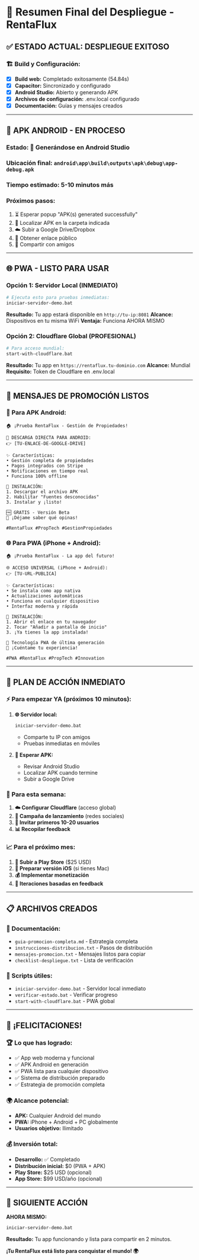 # 🎉 Resumen Final del Despliegue - RentaFlux

## ✅ **ESTADO ACTUAL: DESPLIEGUE EXITOSO**

### **🏗️ Build y Configuración:**
- [x] **Build web:** Completado exitosamente (54.84s)
- [x] **Capacitor:** Sincronizado y configurado
- [x] **Android Studio:** Abierto y generando APK
- [x] **Archivos de configuración:** .env.local configurado
- [x] **Documentación:** Guías y mensajes creados

---

## 📱 **APK ANDROID - EN PROCESO**

### **Estado:** 🔄 Generándose en Android Studio
### **Ubicación final:** `android\app\build\outputs\apk\debug\app-debug.apk`
### **Tiempo estimado:** 5-10 minutos más

### **Próximos pasos:**
1. ⏳ Esperar popup "APK(s) generated successfully"
2. 📁 Localizar APK en la carpeta indicada
3. ☁️ Subir a Google Drive/Dropbox
4. 🔗 Obtener enlace público
5. 📢 Compartir con amigos

---

## 🌐 **PWA - LISTO PARA USAR**

### **Opción 1: Servidor Local (INMEDIATO)**
```bash
# Ejecuta esto para pruebas inmediatas:
iniciar-servidor-demo.bat
```

**Resultado:** Tu app estará disponible en `http://tu-ip:8081`
**Alcance:** Dispositivos en tu misma WiFi
**Ventaja:** Funciona AHORA MISMO

### **Opción 2: Cloudflare Global (PROFESIONAL)**
```bash
# Para acceso mundial:
start-with-cloudflare.bat
```

**Resultado:** Tu app en `https://rentaflux.tu-dominio.com`
**Alcance:** Mundial
**Requisito:** Token de Cloudflare en .env.local

---

## 📢 **MENSAJES DE PROMOCIÓN LISTOS**

### **📱 Para APK Android:**
```text
🏠 ¡Prueba RentaFlux - Gestión de Propiedades!

📱 DESCARGA DIRECTA PARA ANDROID:
👉 [TU-ENLACE-DE-GOOGLE-DRIVE]

✨ Características:
• Gestión completa de propiedades
• Pagos integrados con Stripe
• Notificaciones en tiempo real
• Funciona 100% offline

📲 INSTALACIÓN:
1. Descargar el archivo APK
2. Habilitar "Fuentes desconocidas"
3. Instalar y ¡listo!

🆓 GRATIS - Versión Beta
💬 ¡Déjame saber qué opinas!

#RentaFlux #PropTech #GestionPropiedades
```

### **🌐 Para PWA (iPhone + Android):**
```text
🏠 ¡Prueba RentaFlux - La app del futuro!

🌐 ACCESO UNIVERSAL (iPhone + Android):
👉 [TU-URL-PUBLICA]

✨ Características:
• Se instala como app nativa
• Actualizaciones automáticas
• Funciona en cualquier dispositivo
• Interfaz moderna y rápida

📲 INSTALACIÓN:
1. Abrir el enlace en tu navegador
2. Tocar "Añadir a pantalla de inicio"
3. ¡Ya tienes la app instalada!

🚀 Tecnología PWA de última generación
💬 ¡Cuéntame tu experiencia!

#PWA #RentaFlux #PropTech #Innovation
```

---

## 🎯 **PLAN DE ACCIÓN INMEDIATO**

### **⚡ Para empezar YA (próximos 10 minutos):**

1. **🌐 Servidor local:**
   ```bash
   iniciar-servidor-demo.bat
   ```
   - Comparte tu IP con amigos
   - Pruebas inmediatas en móviles

2. **📱 Esperar APK:**
   - Revisar Android Studio
   - Localizar APK cuando termine
   - Subir a Google Drive

### **🚀 Para esta semana:**

1. **☁️ Configurar Cloudflare** (acceso global)
2. **📢 Campaña de lanzamiento** (redes sociales)
3. **👥 Invitar primeros 10-20 usuarios**
4. **📊 Recopilar feedback**

### **📈 Para el próximo mes:**

1. **🏪 Subir a Play Store** ($25 USD)
2. **🍎 Preparar versión iOS** (si tienes Mac)
3. **💰 Implementar monetización**
4. **🔄 Iteraciones basadas en feedback**

---

## 📋 **ARCHIVOS CREADOS**

### **📖 Documentación:**
- `guia-promocion-completa.md` - Estrategia completa
- `instrucciones-distribucion.txt` - Pasos de distribución
- `mensajes-promocion.txt` - Mensajes listos para copiar
- `checklist-despliegue.txt` - Lista de verificación

### **🔧 Scripts útiles:**
- `iniciar-servidor-demo.bat` - Servidor local inmediato
- `verificar-estado.bat` - Verificar progreso
- `start-with-cloudflare.bat` - PWA global

---

## 🎊 **¡FELICITACIONES!**

### **🏆 Lo que has logrado:**
- ✅ App web moderna y funcional
- ✅ APK Android en generación
- ✅ PWA lista para cualquier dispositivo
- ✅ Sistema de distribución preparado
- ✅ Estrategia de promoción completa

### **🌍 Alcance potencial:**
- **APK:** Cualquier Android del mundo
- **PWA:** iPhone + Android + PC globalmente
- **Usuarios objetivo:** Ilimitado

### **💰 Inversión total:**
- **Desarrollo:** ✅ Completado
- **Distribución inicial:** $0 (PWA + APK)
- **Play Store:** $25 USD (opcional)
- **App Store:** $99 USD/año (opcional)

---

## 🚀 **SIGUIENTE ACCIÓN**

**AHORA MISMO:**
```bash
iniciar-servidor-demo.bat
```

**Resultado:** Tu app funcionando y lista para compartir en 2 minutos.

**¡Tu RentaFlux está listo para conquistar el mundo! 🌍**